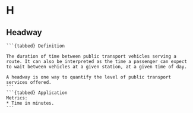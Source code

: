 # H

## Headway
````{dropdown} Headway
```{tabbed} Definition

The duration of time between public transport vehicles serving a route. It can also be interpreted as the time a passenger can expect to wait between vehicles at a given station, at a given time of day.

A headway is one way to quantify the level of public transport services offered.
```
```{tabbed} Application
Metrics:
* Time in minutes.
```
````
````{dropdown} Effective Headway
````
````{dropdown} Policy Headway
````
